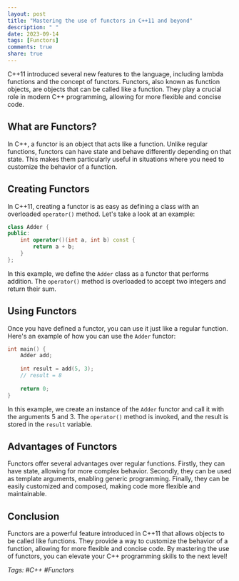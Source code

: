 ```yaml
---
layout: post
title: "Mastering the use of functors in C++11 and beyond"
description: " "
date: 2023-09-14
tags: [Functors]
comments: true
share: true
---
```


C++11 introduced several new features to the language, including lambda functions and the concept of functors. Functors, also known as function objects, are objects that can be called like a function. They play a crucial role in modern C++ programming, allowing for more flexible and concise code.

## What are Functors?

In C++, a functor is an object that acts like a function. Unlike regular functions, functors can have state and behave differently depending on that state. This makes them particularly useful in situations where you need to customize the behavior of a function.

## Creating Functors

In C++11, creating a functor is as easy as defining a class with an overloaded `operator()` method. Let's take a look at an example:

```cpp
class Adder {
public:
    int operator()(int a, int b) const {
        return a + b;
    }
};
```

In this example, we define the `Adder` class as a functor that performs addition. The `operator()` method is overloaded to accept two integers and return their sum. 

## Using Functors

Once you have defined a functor, you can use it just like a regular function. Here's an example of how you can use the `Adder` functor:

```cpp
int main() {
    Adder add;
    
    int result = add(5, 3);
    // result = 8
    
    return 0;
}
```

In this example, we create an instance of the `Adder` functor and call it with the arguments 5 and 3. The `operator()` method is invoked, and the result is stored in the `result` variable.

## Advantages of Functors

Functors offer several advantages over regular functions. Firstly, they can have state, allowing for more complex behavior. Secondly, they can be used as template arguments, enabling generic programming. Finally, they can be easily customized and composed, making code more flexible and maintainable.

## Conclusion

Functors are a powerful feature introduced in C++11 that allows objects to be called like functions. They provide a way to customize the behavior of a function, allowing for more flexible and concise code. By mastering the use of functors, you can elevate your C++ programming skills to the next level!

*Tags: #C++ #Functors*